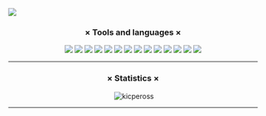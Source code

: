
<img src="https://i.imgur.com/dicdaJk.png"/>
<h3 align="center">× Tools and languages ×</h3>
<p align="center">
<img draggable="false" src="https://img.shields.io/badge/HTML-239120?style=for-the-badge&logo=html5&logoColor=white" />
<img draggable="false" src="https://img.shields.io/badge/CSS-239120?&style=for-the-badge&logo=css3&logoColor=white" />
<img draggable="false" src="https://img.shields.io/badge/Tailwind_CSS-38B2AC?style=for-the-badge&logo=tailwind-css&logoColor=white" />
<img draggable="false" src="https://img.shields.io/badge/Bootstrap-563D7C?style=for-the-badge&logo=bootstrap&logoColor=white" />
<img draggable="false" src="https://img.shields.io/badge/JavaScript-F7DF1E?style=for-the-badge&logo=javascript&logoColor=black" />
<img draggable="false" src="https://img.shields.io/badge/Node.js-43853D?style=for-the-badge&logo=node.js&logoColor=white" />
<img draggable="false" src="https://img.shields.io/badge/Next-black?style=for-the-badge&logo=next.js&logoColor=white" />
<img draggable="false" src="https://img.shields.io/badge/nestjs-%23E0234E.svg?style=for-the-badge&logo=nestjs&logoColor=white" />
<img draggable="false" src="https://img.shields.io/badge/React-20232A?style=for-the-badge&logo=react&logoColor=61DAFB" />
<img draggable="false" src="https://img.shields.io/badge/TypeScript-007ACC?style=for-the-badge&logo=typescript&logoColor=white" />
<img draggable="false" src="https://img.shields.io/badge/express.js-%23404d59.svg?style=for-the-badge&logo=express&logoColor=%2361DAFB" />
<img draggable="false" src="https://img.shields.io/badge/Java-ED8B00?style=for-the-badge&logo=java&logoColor=white" />
<img draggable="false" src="https://img.shields.io/badge/MongoDB-4EA94B?style=for-the-badge&logo=mongodb&logoColor=white" />
<img draggable="false" src="https://img.shields.io/badge/MySQL-00000F?style=for-the-badge&logo=mysql&logoColor=white" />
</p>
<hr/>
<h3 align="center">× Statistics ×</h3>
<p align="center">&nbsp;<img align="center" src="https://github-readme-stats.vercel.app/api/top-langs/?username=kicpeross&layout=compact" alt="kicpeross" /></p>
<hr/>
